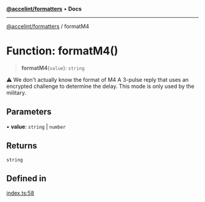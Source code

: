 [**@accelint/formatters**](../README.md) • **Docs**

***

[@accelint/formatters](../README.md) / formatM4

# Function: formatM4()

> **formatM4**(`value`): `string`

⚠️ We don't actually know the format of M4
A 3-pulse reply that uses an encrypted challenge to determine the delay.
This mode is only used by the military.

## Parameters

• **value**: `string` \| `number`

## Returns

`string`

## Defined in

[index.ts:58](https://github.com/gohypergiant/standard-toolkit/blob/258694cea8ed8bbd956b3cf5da47c2c9debcf127/packages/formatters/src/iff/index.ts#L58)

